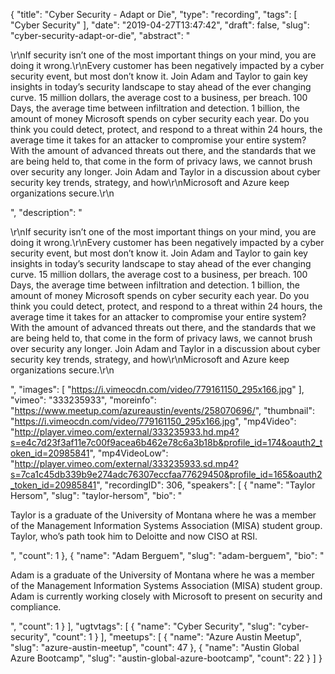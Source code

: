 {
  "title": "Cyber Security - Adapt or Die",
  "type": "recording",
  "tags": [
    "Cyber Security"
  ],
  "date": "2019-04-27T13:47:42",
  "draft": false,
  "slug": "cyber-security-adapt-or-die",
  "abstract": "<p>\r\nIf security isn’t one of the most important things on your mind, you are doing it wrong.\r\nEvery customer has been negatively impacted by a cyber security event, but most don’t know it. Join Adam and Taylor to gain key insights in today’s security landscape to stay ahead of the ever changing curve. 15 million dollars, the average cost to a business, per breach. 100 Days, the average time between infiltration and detection. 1 billion, the amount of money Microsoft spends on cyber security each year. Do you think you could detect, protect, and respond to a threat within 24 hours, the average time it takes for an attacker to compromise your entire system? With the amount of advanced threats out there, and the standards that we are being held to, that come in the form of privacy laws, we cannot brush over security any longer. Join Adam and Taylor in a discussion about cyber security key trends, strategy, and how\r\nMicrosoft and Azure keep organizations secure.\r\n</p>",
  "description": "<p>\r\nIf security isn’t one of the most important things on your mind, you are doing it wrong.\r\nEvery customer has been negatively impacted by a cyber security event, but most don’t know it. Join Adam and Taylor to gain key insights in today’s security landscape to stay ahead of the ever changing curve. 15 million dollars, the average cost to a business, per breach. 100 Days, the average time between infiltration and detection. 1 billion, the amount of money Microsoft spends on cyber security each year. Do you think you could detect, protect, and respond to a threat within 24 hours, the average time it takes for an attacker to compromise your entire system? With the amount of advanced threats out there, and the standards that we are being held to, that come in the form of privacy laws, we cannot brush over security any longer. Join Adam and Taylor in a discussion about cyber security key trends, strategy, and how\r\nMicrosoft and Azure keep organizations secure.\r\n</p>",
  "images": [
    "https://i.vimeocdn.com/video/779161150_295x166.jpg"
  ],
  "vimeo": "333235933",
  "moreinfo": "https://www.meetup.com/azureaustin/events/258070696/",
  "thumbnail": "https://i.vimeocdn.com/video/779161150_295x166.jpg",
  "mp4Video": "http://player.vimeo.com/external/333235933.hd.mp4?s=e4c7d23f3af11e7c00f9acea6b462e78c6a3b18b&profile_id=174&oauth2_token_id=20985841",
  "mp4VideoLow": "http://player.vimeo.com/external/333235933.sd.mp4?s=7ca1c45db339b9e274adc76307eccfaa77629450&profile_id=165&oauth2_token_id=20985841",
  "recordingID": 306,
  "speakers": [
    {
      "name": "Taylor Hersom",
      "slug": "taylor-hersom",
      "bio": "<p>Taylor is a graduate of the University of Montana where he was a member of the Management Information Systems Association (MISA) student group. Taylor, who’s path took him to Deloitte and now CISO at RSI.</p>",
      "count": 1
    },
    {
      "name": "Adam Berguem",
      "slug": "adam-berguem",
      "bio": "<p>Adam is a graduate of the University of Montana where he was a member of the Management Information Systems Association (MISA) student group. Adam is currently working closely with Microsoft to present on security and compliance.</p>",
      "count": 1
    }
  ],
  "ugtvtags": [
    {
      "name": "Cyber Security",
      "slug": "cyber-security",
      "count": 1
    }
  ],
  "meetups": [
    {
      "name": "Azure Austin Meetup",
      "slug": "azure-austin-meetup",
      "count": 47
    },
    {
      "name": "Austin Global Azure Bootcamp",
      "slug": "austin-global-azure-bootcamp",
      "count": 22
    }
  ]
}